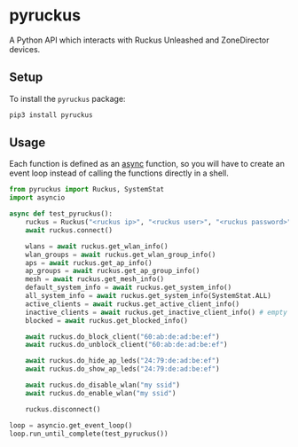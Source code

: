 # pyruckus

A Python API which interacts with Ruckus Unleashed and ZoneDirector devices.

## Setup

To install the `pyruckus` package:

```sh
pip3 install pyruckus
```

## Usage

Each function is defined as an [async](https://docs.python.org/3/library/asyncio.html) function, so you will have to create an event loop instead of calling the functions directly in a shell.

```python
from pyruckus import Ruckus, SystemStat
import asyncio

async def test_pyruckus():
    ruckus = Ruckus("<ruckus ip>", "<ruckus user>", "<ruckus password>")
    await ruckus.connect()

    wlans = await ruckus.get_wlan_info()
    wlan_groups = await ruckus.get_wlan_group_info()
    aps = await ruckus.get_ap_info()
    ap_groups = await ruckus.get_ap_group_info()
    mesh = await ruckus.get_mesh_info()
    default_system_info = await ruckus.get_system_info()
    all_system_info = await ruckus.get_system_info(SystemStat.ALL)
    active_clients = await ruckus.get_active_client_info()
    inactive_clients = await ruckus.get_inactive_client_info() # empty on Unleashed
    blocked = await ruckus.get_blocked_info()

    await ruckus.do_block_client("60:ab:de:ad:be:ef")
    await ruckus.do_unblock_client("60:ab:de:ad:be:ef")

    await ruckus.do_hide_ap_leds("24:79:de:ad:be:ef")
    await ruckus.do_show_ap_leds("24:79:de:ad:be:ef")

    await ruckus.do_disable_wlan("my ssid")
    await ruckus.do_enable_wlan("my ssid")

    ruckus.disconnect()

loop = asyncio.get_event_loop()
loop.run_until_complete(test_pyruckus())
```
